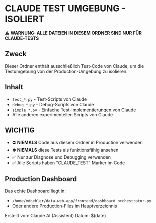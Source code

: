 # CLAUDE TEST UMGEBUNG - ISOLIERT

⚠️ **WARNUNG: ALLE DATEIEN IN DIESEM ORDNER SIND NUR FÜR CLAUDE-TESTS**

## Zweck
Dieser Ordner enthält ausschließlich Test-Code von Claude, um die Testumgebung von der Production-Umgebung zu isolieren.

## Inhalt
- `test_*.py` - Test-Scripts von Claude
- `debug_*.py` - Debug-Scripts von Claude  
- `simple_*.py` - Einfache Test-Implementierungen von Claude
- Alle anderen experimentellen Scripts von Claude

## WICHTIG
- ⛔ **NIEMALS** Code aus diesem Ordner in Production verwenden
- ⛔ **NIEMALS** diese Tests als funktionsfähig ansehen
- ✅ Nur zur Diagnose und Debugging verwenden
- ✅ Alle Scripts haben "CLAUDE_TEST" Marker im Code

## Production Dashboard
Das echte Dashboard liegt in:
- `/home/mdoehler/data-web-app/frontend/dashboard_orchestrator.py`
- Oder andere Production-Files im Hauptverzeichnis

Erstellt von: Claude AI (Assistent)
Datum: $(date)